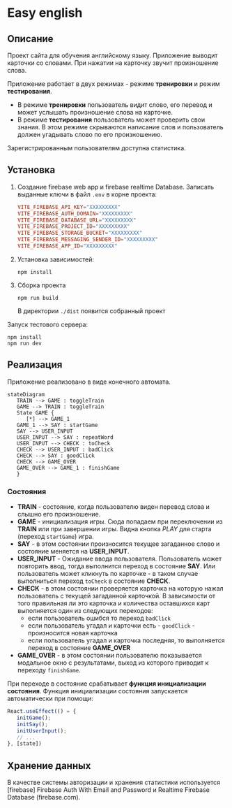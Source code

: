# Easy english

## Описание

Проект сайта для обучения английскому языку. Приложение выводит карточки со словами. При нажатии на карточку звучит произношение слова.

Приложение работает в двух режимах - режиме **тренировки** и режим **тестирования**.

- В режиме **тренировки** пользователь видит слово, его перевод и может услышать произношение слова на карточке.
- В режиме **тестирования** пользователь может проверить свои знания. В этом режиме скрываются написание слов и пользователь должен угадывать слово по его произношению.

Зарегистрированным пользователям доступна статистика.

## Установка

1. Создание firebase web app и firebase realtime Database.
   Записать выданные ключи в файл `.env` в корне проекта:

   ```conf
   VITE_FIREBASE_API_KEY="XXXXXXXXX"
   VITE_FIREBASE_AUTH_DOMAIN="XXXXXXXXX"
   VITE_FIREBASE_DATABASE_URL="XXXXXXXXX"
   VITE_FIREBASE_PROJECT_ID="XXXXXXXXX"
   VITE_FIREBASE_STORAGE_BUCKET="XXXXXXXXX"
   VITE_FIREBASE_MESSAGING_SENDER_ID="XXXXXXXXX"
   VITE_FIREBASE_APP_ID="XXXXXXXXX"
   ```

2. Установка зависимостей:
   ```shell
   npm install
   ```
3. Сборка проекта
   ```shell
   npm run build
   ```
   В директории `./dist` появится собранный проект

Запуск тестового сервера:

```shell
npm install
npm run dev
```

## Реализация

Приложение реализовано в виде конечного автомата.

```mermaid
stateDiagram
   TRAIN --> GAME : toggleTrain
   GAME --> TRAIN : toggleTrain
   State GAME {
      [*] --> GAME_1
   GAME_1 --> SAY : startGame
   SAY --> USER_INPUT
   USER_INPUT --> SAY : repeatWord
   USER_INPUT --> CHECK : toCheck
   CHECK --> USER_INPUT : badClick
   CHECK --> SAY : goodClick
   CHECK --> GAME_OVER
   GAME_OVER --> GAME_1 : finishGame
   }
```

### Состояния

- **TRAIN** - состояние, когда пользователю виден перевод слова и слышно его произношение.
- **GAME** - инициализация игры. Сюда попадаем при переключении из **TRAIN** или при завершении игры. Видна кнопка _PLAY_ для старта (переход `startGame`) игра.
- **SAY** - в этом состоянии произносится текущее загаданное слово и состояние меняется на **USER_INPUT**.
- **USER_INPUT** - Ожидание ввода пользователя. Пользователь может повторить ввод, тогда выполнится переход в состояние **SAY**. Или пользователь может кликнуть по карточке - в таком случае выполниться переход `toCheck` в состояние **CHECK**.
- **CHECK** - в этом состоянии проверяется карточка на которую нажал пользователь с текущей загаданной карточкой. В зависимости от того правильная ли это карточка и количества оставшихся карт выполняется один из следующих переходов:
  - если пользователь ошибся то переход `badClick`
  - если пользователь угадал и карточки есть - `goodClick` - произносится новая карточка
  - если пользователь угадал и карточка последняя, то выполняется переход в состояние **GAME_OVER**
- **GAME_OVER** - в этом состоянии пользователю показывается модальное окно с результатами, выход из которого приводит к переходу `finishGame`.

При переходе в состояние срабатывает **функция инициализации состояния**. Функция инициализации состояния запускается автоматически при помощи:

```jsx
React.useEffect(() = {
   initGame();
   initSay();
   initUserInput();
   // ...
}, [state])
```

## Хранение данных

В качестве системы авторизации и хранения статистики используется [firebase] Firebase Auth With Email and Password и Realtime Firebase Database (firebase.com).

